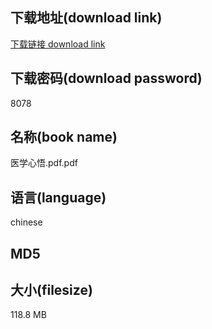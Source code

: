 ## 下载地址(download link)
[下载链接 download link](https://voluble-croquembouche-d321dc.netlify.app/?s=%E5%8C%BB%E5%AD%A6%E5%BF%83%E6%82%9F.pdf)

## 下载密码(download password)
8078

## 名称(book name)
医学心悟.pdf.pdf

## 语言(language)
chinese

## MD5


## 大小(filesize)
118.8 MB
